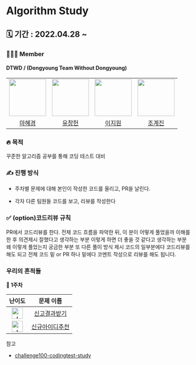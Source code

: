 
# Algorithm Study

## 🗓️ 기간 : 2022.04.28 ~

### 👩‍👧‍👦 Member

#### DTWD / (Dongyoung Team Without Dongyoung)

<center>
<table  width="100%">
<tr>
<td  align="center">
<img  src="https://avatars.githubusercontent.com/u/72402747?v=4"  width="100px;"  alt=""/>
</td>
<td  align="center">
<img  src="https://avatars.githubusercontent.com/u/49175629?v=4"  width="100px;"  alt=""/>
</td>
<td  align="center">
<img  src="https://avatars.githubusercontent.com/u/81891292?v=4"  width="100px;"  alt=""/>
</td>
<td  align="center">
<img  src="https://avatars.githubusercontent.com/u/81501723?v=4"  width="100px;"  alt=""/>
</td>
</tr>
<tr>
<td  align="center">
<a  href="https://github.com/Hyevvy">
<div>마혜경</div>
</a>
</td>
<td  align="center">
<a  href="https://github.com/dbckdgjs369">
<div>유창헌</div>
</a>
</td>
<td  align="center">
<a  href="https://github.com/ljw0096">
<div>이지원</div>
</a>
</td>
<td  align="center">
<a  href="https://github.com/chogyejin">
<div>조계진</div>
</a>
</td>
</tr>
</table>
</center>

### 🔥 목적

꾸준한 알고리즘 공부를 통해 코딩 테스트 대비


### ✍️ 진행 방식

- 주차별 문제에 대해 본인이 작성한 코드를 올리고, PR을 날린다.

- 각자 다른 팀원들 코드를 보고, 리뷰를 작성한다

### ✅ (option)코드리뷰 규칙

PR에서 코드리뷰를 한다.
전체 코드 흐름을 파악한 뒤, 이 분이 어떻게 풀었을까 이해를 한 후
의견제시
잘했다고 생각하는 부분
이렇게 하면 더 좋을 것 같다고 생각하는 부분
왜 이렇게 풀었는지 궁금한 부분
또 다른 풀이 방식 제시
코드의 일부분에다 코드리뷰를 해도 되고 전체 코드 밑 or PR 하나 밑에다 코멘트 작성으로 리뷰를 해도 됩니다.

### 우리의 흔적들

**👶 1주차**

| 난이도 | 문제 이름 |
|:------:|:---------:|
| <img width="30" alt="스크린샷 2022-04-28 오후 9 57 36" src="https://user-images.githubusercontent.com/72402747/165757258-7a2b8e6a-ba7e-45ea-bddb-c912fb194a46.png"> | [신고결과받기](https://programmers.co.kr/learn/courses/30/lessons/92334)|
| <img width="30" alt="스크린샷 2022-04-28 오후 9 57 36" src="https://user-images.githubusercontent.com/72402747/165757258-7a2b8e6a-ba7e-45ea-bddb-c912fb194a46.png"> | [신규아이디추천](https://programmers.co.kr/learn/courses/30/lessons/72410)|


참고 
- [
challenge100-codingtest-study](https://github.com/ellynhan/challenge100-codingtest-study)

